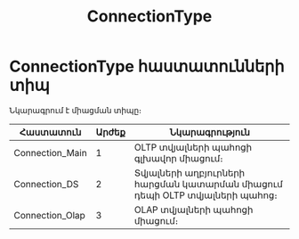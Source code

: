 ﻿---
layout: page
title: "ConnectionType"
---

# ConnectionType հաստատունների տիպ 

Նկարագրում է միացման տիպը։


| Հաստատուն | Արժեք | Նկարագրություն |
|--|--|--|
| Connection_Main | 1 | OLTP տվյալների պահոցի գլխավոր միացում։ |
| Connection_DS | 2 | Տվյալների աղբյուրների հարցման կատարման միացում դեպի OLTP տվյալների պահոց։ |
| Connection_Olap | 3 | OLAP տվյալների պահոցի միացում։ |

